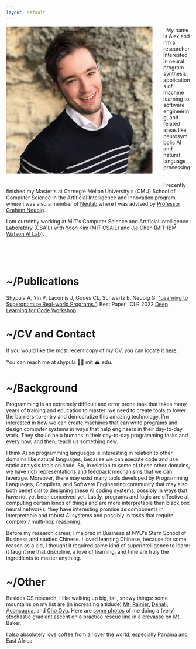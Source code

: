 ```yaml
---
layout: default
---
```


<img align="left" src="assets/images/Photo.jpeg" style="padding-right: 30px; padding-bottom: 30px;">
&nbsp;  
My name is Alex and I'm a researcher interested in neural program synthesis, applications of machine learning to software engineering, and related areas like neurosymbolic AI and natural language processing. 

I recently finished my Master's at Carnegie Mellon University's (CMU) School of Computer Science in the Artificial Intelligence and Innovation program where I was also a member of [Neulab](https://www.cs.cmu.edu/~neulab/index.html) where I was advised by [Professor Graham Neubig](http://www.phontron.com/). 

I am currently working at MIT's Computer Science and Artificial Intelligence Laboratory (CSAIL) with [Yoon Kim (MIT CSAIL)](https://people.csail.mit.edu/yoonkim/) and [Jie Chen (MIT-IBM Watson AI Lab)](https://jiechenjiechen.github.io/). 


&nbsp;  
&nbsp;  
&nbsp;  

# \~/Publications

Shypula A, Yin P, Lacomis J, Goues CL, Schwartz E, Neubig G. ["Learning to Superoptimize Real-world Programs."](https://arxiv.org/abs/2109.13498). Best Paper, ICLR 2022 [Deep Learning for Code Workshop](https://dl4c.github.io/).

# \~/CV and Contact

If you would like the most recent copy of my CV, you can locate it [here](assets/cv_shypula_2021_phd.pdf). 

You can reach me at shypula 👨‍💻 mit 🏔️ edu. 

# \~/Background 

<!-- The spark for me came when I was writing the malloc systems code for CMU's intro to system's course. It was highly error-prone, it required careful programming skill, and its performance relied on increasingly complex use of data structures from implicit lists, to linked lists, to binned linked-lists. Nevertheless, we had a large test suite that would estimate the performance of our storage allocator and provide feedback as if it were an RL environment. I wondered, "could an artificially intelligent agent learn to write code like this from scratch," re-discover classic data structures, and teach us something new? I thought it was compelling, becuase the agent would have to write programs to explain its choices, which would be more interpretable than, say, a black-box neural network.  -->

Programming is an extremely difficult and error prone task that takes many years of training and education to master: we need to create tools to lower the barriers-to-entry and democratize this amazing technology. I'm interested in how we can create machines that can write programs and design computer systems in ways that help engineers in their day-to-day work. They should help humans in their day-to-day programming tasks and every now, and then, teach us something new. 

<!-- Writing programs is a hard task for an AI system, because the discrete search space for programs is huge and sparse (due to the brittleness of syntax and sensitivity of semantics).  -->

I think AI on programming languages is interesting in relation to other domains like natural languages, because we can execute code and use static analysis tools on code. So, in relation to some of these other domains, we have rich representations and feedback mechanisms that we can leverage. Moreover, there may exist many tools developed by Programming Languages, Compilers, and Software Engineering community that may also both beneficial to designing these AI coding systems, possibly in ways that have not yet been conceived yet. Lastly, programs and logic are effective at computing certain kinds of things and are more interpretable than black box neural networks: they have interesting promise as components in interpretable and robust AI systems and possibly in tasks that require complex / multi-hop reasoning. 

<!-- On the path to get there, there are lots of super interesting and useful problems to explore in neural program synthesis / neural program modeling and software engineering.  -->

Before my research career, I majored in Business at NYU's Stern School of Business and studied Chinese. I loved learning Chinese, because for some reason as a kid, I thought it required some kind of superintelligence to learn: it taught me that discipline, a love of learning, and time are truly the ingredients to master anything. 


<!-- It was when I worked at IBM and saw the potential of deep learning to change our daily lives: from how we write programs, solve problems, and run drive-thrus, that I made the leap to devote my life to AI research and its applications. It has taken a lot of work, but I haven't looked back once.  -->

# \~/Other

Besides CS research, I like walking up big, tall, snowy things: some mountains on my list are (in increasing altidude) [Mt. Rainier](https://en.wikipedia.org/wiki/Mount_Rainier), [Denali](https://en.wikipedia.org/wiki/Denali), [Aconcagua](https://en.wikipedia.org/wiki/Aconcagua), and [Cho Oyu](https://en.wikipedia.org/wiki/Cho_Oyu). Here are [some photos](baker.md) of me doing a (very) stochastic gradient ascent on a practice rescue line in a crevasse on Mt. Baker. 

I also absolutely love coffee from all over the world, especially Panama and East Africa. 